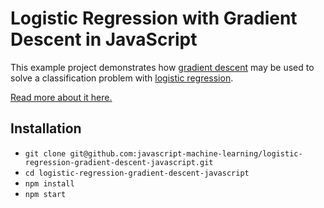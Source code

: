 # Logistic Regression with Gradient Descent in JavaScript

This example project demonstrates how [gradient descent](https://en.wikipedia.org/wiki/Gradient_descent) may be used to solve a classification problem with [logistic regression](http://en.wikipedia.org/wiki/Linear_regression).

[Read more about it here.](https://www.robinwieruch.de/logistic-regression-gradient-descent-javascript/)

## Installation

* `git clone git@github.com:javascript-machine-learning/logistic-regression-gradient-descent-javascript.git`
* `cd logistic-regression-gradient-descent-javascript`
* `npm install`
* `npm start`

